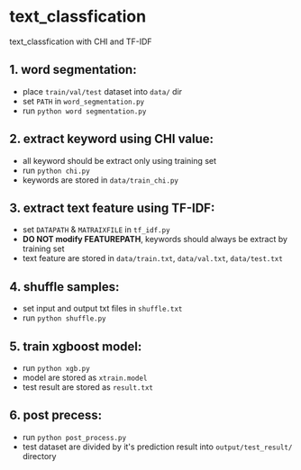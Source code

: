 # text_classfication
text_classfication with CHI and TF-IDF

## 1. word segmentation:  
  - place `train/val/test` dataset into `data/` dir  
  - set `PATH` in `word_segmentation.py`  
  - run `python word segmentation.py`  
  
## 2. extract keyword using CHI value:  
  - all keyword should be extract only using training set  
  - run `python chi.py`  
  - keywords are stored in `data/train_chi.py`
  
## 3. extract text feature using TF-IDF:  
  - set `DATAPATH` & `MATRAIXFILE` in `tf_idf.py`  
  - **DO NOT modify FEATUREPATH**, keywords should always be extract by training set  
  - text feature are stored in `data/train.txt`, `data/val.txt`, `data/test.txt`  

## 4. shuffle samples:  
  - set input and output txt files in `shuffle.txt`  
  - run `python shuffle.py`  
  
## 5. train xgboost model:  
  - run `python xgb.py`  
  - model are stored as `xtrain.model`  
  - test result are stored as `result.txt`
  
## 6. post precess:  
  - run `python post_process.py`  
  - test dataset are divided by it's prediction result into `output/test_result/` directory

